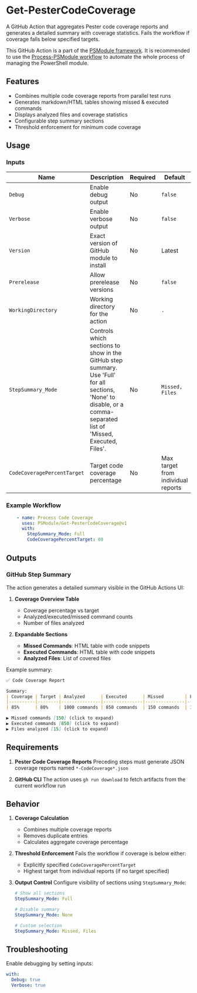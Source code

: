 # Get-PesterCodeCoverage

A GitHub Action that aggregates Pester code coverage reports and generates a detailed summary with coverage statistics.
Fails the workflow if coverage falls below specified targets.

This GitHub Action is a part of the [PSModule framework](https://github.com/PSModule). It is recommended to use the
[Process-PSModule workflow](https://github.com/PSModule/Process-PSModule) to automate the whole process of managing the PowerShell module.

## Features

- Combines multiple code coverage reports from parallel test runs
- Generates markdown/HTML tables showing missed & executed commands
- Displays analyzed files and coverage statistics
- Configurable step summary sections
- Threshold enforcement for minimum code coverage

## Usage

### Inputs

| Name | Description | Required | Default |
|------|-------------|----------|---------|
| `Debug` | Enable debug output | No | `false` |
| `Verbose` | Enable verbose output | No | `false` |
| `Version` | Exact version of GitHub module to install | No | Latest |
| `Prerelease` | Allow prerelease versions | No | `false` |
| `WorkingDirectory` | Working directory for the action | No | `.` |
| `StepSummary_Mode` | Controls which sections to show in the GitHub step summary. Use 'Full' for all sections, 'None' to disable, or a comma-separated list of 'Missed, Executed, Files'. | No | `Missed, Files` |
| `CodeCoveragePercentTarget` | Target code coverage percentage | No | Max target from individual reports |

### Example Workflow

```yaml
    - name: Process Code Coverage
      uses: PSModule/Get-PesterCodeCoverage@v1
      with:
        StepSummary_Mode: Full
        CodeCoveragePercentTarget: 80
```

## Outputs

### GitHub Step Summary

The action generates a detailed summary visible in the GitHub Actions UI:

1. **Coverage Overview Table**
   - Coverage percentage vs target
   - Analyzed/executed/missed command counts
   - Number of files analyzed

2. **Expandable Sections**
   - **Missed Commands**: HTML table with code snippets
   - **Executed Commands**: HTML table with code snippets
   - **Analyzed Files**: List of covered files

Example summary:

```markdown
✅ Code Coverage Report

Summary:
| Coverage | Target | Analyzed      | Executed      | Missed        | Files         |
|----------|--------|---------------|---------------|---------------|---------------|
| 85%      | 80%    | 1000 commands | 850 commands  | 150 commands  | 15 files      |

▶️ Missed commands [150] (click to expand)
▶️ Executed commands [850] (click to expand)
▶️ Files analyzed [15] (click to expand)
```

## Requirements

1. **Pester Code Coverage Reports**
   Preceding steps must generate JSON coverage reports named `*-CodeCoverage*.json`

2. **GitHub CLI**
   The action uses `gh run download` to fetch artifacts from the current workflow run

## Behavior

1. **Coverage Calculation**
   - Combines multiple coverage reports
   - Removes duplicate entries
   - Calculates aggregate coverage percentage

2. **Threshold Enforcement**
   Fails the workflow if coverage is below either:
   - Explicitly specified `CodeCoveragePercentTarget`
   - Highest target from individual reports (if no target specified)

3. **Output Control**
   Configure visibility of sections using `StepSummary_Mode`:
   ```yaml
   # Show all sections
   StepSummary_Mode: Full

   # Disable summary
   StepSummary_Mode: None

   # Custom selection
   StepSummary_Mode: Missed, Files
   ```

## Troubleshooting

Enable debugging by setting inputs:
```yaml
with:
  Debug: true
  Verbose: true
```
